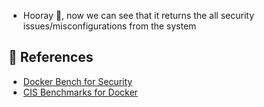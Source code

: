 * Hooray 🥳, now we can see that it returns the all security issues/misconfigurations from the system

## 🔖 References

* [Docker Bench for Security](https://github.com/docker/docker-bench-security)
* [CIS Benchmarks for Docker](https://www.cisecurity.org/benchmark/docker)
